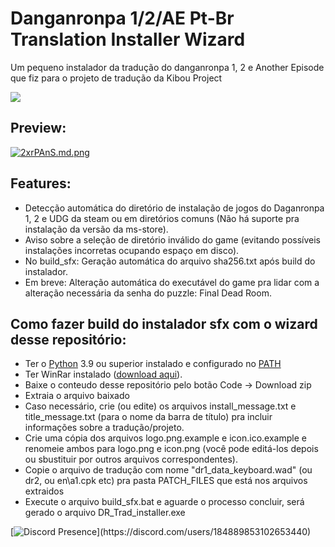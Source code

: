 # Danganronpa 1/2/AE Pt-Br Translation Installer Wizard
 Um pequeno instalador da tradução do danganronpa 1, 2 e Another Episode que fiz para o projeto de tradução da Kibou Project

[![](https://discordapp.com/api/guilds/420923628222414859/embed.png?style=banner2)](https://discord.gg/gHqMmXRX3t)

## Preview:
[![2xrPAnS.md.png](https://iili.io/2xrPAnS.png)](https://iili.io/2xrPAnS.png)

## Features:
* Detecção automática do diretório de instalação de jogos do Daganronpa 1, 2 e UDG da steam ou em diretórios comuns (Não há suporte pra instalação da versão da ms-store).
* Aviso sobre a seleção de diretório inválido do game (evitando possíveis instalações incorretas ocupando espaço em disco).
* No build_sfx: Geração automática do arquivo sha256.txt após build do instalador.
* Em breve: Alteração automática do executável do game pra lidar com a alteração necessária da senha do puzzle: Final Dead Room.

## Como fazer build do instalador sfx com o wizard desse repositório:

* Ter o [Python](https://www.python.org/) 3.9 ou superior instalado e configurado no [PATH](https://entredatos.es/wp-content/uploads/2021/05/word-image-13.png)
* Ter WinRar instalado ([download aqui](https://www.win-rar.com/predownload.html?&L=9)).
* Baixe o conteudo desse repositório pelo botão Code -> Download zip
* Extraia o arquivo baixado
* Caso necessário, crie (ou edite) os arquivos install_message.txt e title_message.txt (para o nome da barra de título) pra incluir informações sobre a tradução/projeto.
* Crie uma cópia dos arquivos logo.png.example e icon.ico.example e renomeie ambos para logo.png e icon.png (você pode editá-los depois ou sbustituir por outros arquivos correspondentes). 
* Copie o arquivo de tradução com nome "dr1_data_keyboard.wad" (ou dr2, ou en\a1.cpk etc) pra pasta PATCH_FILES que está nos arquivos extraidos
* Execute o arquivo build_sfx.bat e aguarde o processo concluir, será gerado o arquivo DR_Trad_installer.exe

[![Discord Presence](https://lanyard.cnrad.dev/api/184889853102653440?idleMessage=Sem%20atividade%20no%20momento...)](https://discord.com/users/184889853102653440)